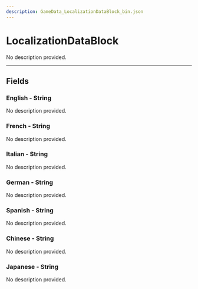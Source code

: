 ```yaml
---
description: GameData_LocalizationDataBlock_bin.json
---
```


# LocalizationDataBlock

No description provided.

***

## Fields

### English - String

No description provided.

### French - String

No description provided.

### Italian - String

No description provided.

### German - String

No description provided.

### Spanish - String

No description provided.

### Chinese - String

No description provided.

### Japanese - String

No description provided.
